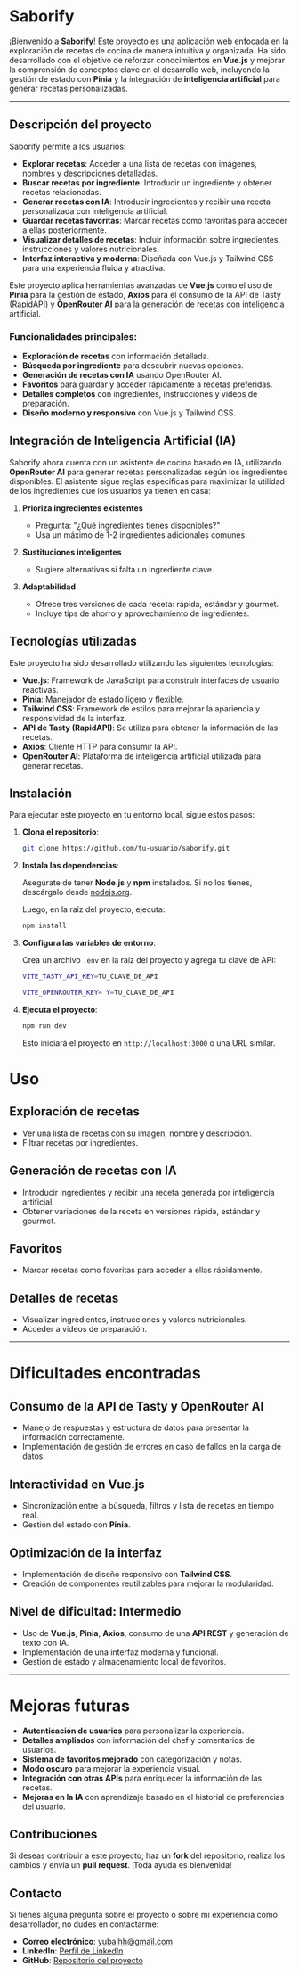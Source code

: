 # **Saborify**

¡Bienvenido a **Saborify**! Este proyecto es una aplicación web enfocada en la exploración de recetas de cocina de manera intuitiva y organizada. Ha sido desarrollado con el objetivo de reforzar conocimientos en **Vue.js** y mejorar la comprensión de conceptos clave en el desarrollo web, incluyendo la gestión de estado con **Pinia** y la integración de **inteligencia artificial** para generar recetas personalizadas.

---

## **Descripción del proyecto**

Saborify permite a los usuarios:

- **Explorar recetas**: Acceder a una lista de recetas con imágenes, nombres y descripciones detalladas.
- **Buscar recetas por ingrediente**: Introducir un ingrediente y obtener recetas relacionadas.
- **Generar recetas con IA**: Introducir ingredientes y recibir una receta personalizada con inteligencia artificial.
- **Guardar recetas favoritas**: Marcar recetas como favoritas para acceder a ellas posteriormente.
- **Visualizar detalles de recetas**: Incluir información sobre ingredientes, instrucciones y valores nutricionales.
- **Interfaz interactiva y moderna**: Diseñada con Vue.js y Tailwind CSS para una experiencia fluida y atractiva.

Este proyecto aplica herramientas avanzadas de **Vue.js** como el uso de **Pinia** para la gestión de estado, **Axios** para el consumo de la API de Tasty (RapidAPI) y **OpenRouter AI** para la generación de recetas con inteligencia artificial.

### **Funcionalidades principales**:

- **Exploración de recetas** con información detallada.
- **Búsqueda por ingrediente** para descubrir nuevas opciones.
- **Generación de recetas con IA** usando OpenRouter AI.
- **Favoritos** para guardar y acceder rápidamente a recetas preferidas.
- **Detalles completos** con ingredientes, instrucciones y videos de preparación.
- **Diseño moderno y responsivo** con Vue.js y Tailwind CSS.

## **Integración de Inteligencia Artificial (IA)**

Saborify ahora cuenta con un asistente de cocina basado en IA, utilizando **OpenRouter AI** para generar recetas personalizadas según los ingredientes disponibles. El asistente sigue reglas específicas para maximizar la utilidad de los ingredientes que los usuarios ya tienen en casa:

1. **Prioriza ingredientes existentes**

   - Pregunta: "¿Qué ingredientes tienes disponibles?"
   - Usa un máximo de 1-2 ingredientes adicionales comunes.

2. **Sustituciones inteligentes**

   - Sugiere alternativas si falta un ingrediente clave.

3. **Adaptabilidad**
   - Ofrece tres versiones de cada receta: rápida, estándar y gourmet.
   - Incluye tips de ahorro y aprovechamiento de ingredientes.

## **Tecnologías utilizadas**

Este proyecto ha sido desarrollado utilizando las siguientes tecnologías:

- **Vue.js**: Framework de JavaScript para construir interfaces de usuario reactivas.
- **Pinia**: Manejador de estado ligero y flexible.
- **Tailwind CSS**: Framework de estilos para mejorar la apariencia y responsividad de la interfaz.
- **API de Tasty (RapidAPI)**: Se utiliza para obtener la información de las recetas.
- **Axios**: Cliente HTTP para consumir la API.
- **OpenRouter AI**: Plataforma de inteligencia artificial utilizada para generar recetas.

## **Instalación**

Para ejecutar este proyecto en tu entorno local, sigue estos pasos:

1. **Clona el repositorio**:

   ```bash
   git clone https://github.com/tu-usuario/saborify.git
   ```

2. **Instala las dependencias**:

   Asegúrate de tener **Node.js** y **npm** instalados. Si no los tienes, descárgalo desde [nodejs.org](https://nodejs.org/).

   Luego, en la raíz del proyecto, ejecuta:

   ```bash
   npm install
   ```

3. **Configura las variables de entorno**:

   Crea un archivo `.env` en la raíz del proyecto y agrega tu clave de API:

   ```bash
   VITE_TASTY_API_KEY=TU_CLAVE_DE_API
   ```

   ```bash
   VITE_OPENROUTER_KEY= Y=TU_CLAVE_DE_API
   ```

4. **Ejecuta el proyecto**:

   ```bash
   npm run dev
   ```

   Esto iniciará el proyecto en `http://localhost:3000` o una URL similar.

# **Uso**

## **Exploración de recetas**

- Ver una lista de recetas con su imagen, nombre y descripción.
- Filtrar recetas por ingredientes.

## **Generación de recetas con IA**

- Introducir ingredientes y recibir una receta generada por inteligencia artificial.
- Obtener variaciones de la receta en versiones rápida, estándar y gourmet.

## **Favoritos**

- Marcar recetas como favoritas para acceder a ellas rápidamente.

## **Detalles de recetas**

- Visualizar ingredientes, instrucciones y valores nutricionales.
- Acceder a videos de preparación.

---

# **Dificultades encontradas**

## **Consumo de la API de Tasty y OpenRouter AI**

- Manejo de respuestas y estructura de datos para presentar la información correctamente.
- Implementación de gestión de errores en caso de fallos en la carga de datos.

## **Interactividad en Vue.js**

- Sincronización entre la búsqueda, filtros y lista de recetas en tiempo real.
- Gestión del estado con **Pinia**.

## **Optimización de la interfaz**

- Implementación de diseño responsivo con **Tailwind CSS**.
- Creación de componentes reutilizables para mejorar la modularidad.

## **Nivel de dificultad: Intermedio**

- Uso de **Vue.js**, **Pinia**, **Axios**, consumo de una **API REST** y generación de texto con IA.
- Implementación de una interfaz moderna y funcional.
- Gestión de estado y almacenamiento local de favoritos.

---

# **Mejoras futuras**

- **Autenticación de usuarios** para personalizar la experiencia.
- **Detalles ampliados** con información del chef y comentarios de usuarios.
- **Sistema de favoritos mejorado** con categorización y notas.
- **Modo oscuro** para mejorar la experiencia visual.
- **Integración con otras APIs** para enriquecer la información de las recetas.
- **Mejoras en la IA** con aprendizaje basado en el historial de preferencias del usuario.

## **Contribuciones**

Si deseas contribuir a este proyecto, haz un **fork** del repositorio, realiza los cambios y envía un **pull request**. ¡Toda ayuda es bienvenida!

## **Contacto**

Si tienes alguna pregunta sobre el proyecto o sobre mi experiencia como desarrollador, no dudes en contactarme:

- **Correo electrónico**: yubalhh@gmail.com
- **LinkedIn**: [Perfil de LinkedIn](https://www.linkedin.com/in/yubal-hormiga/)
- **GitHub**: [Repositorio del proyecto](https://github.com/YubalHormiga)
